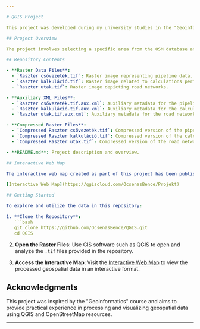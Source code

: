 ```yaml
---

# QGIS Project

This project was developed during my university studies in the "Geoinformatics" course. The objective was to process and analyze geospatial data from the OpenStreetMap (OSM) database, culminating in the creation of an interactive web map.

## Project Overview

The project involves selecting a specific area from the OSM database and processing it to meet various requirements. The final output is an interactive web map that has been published for public access.

## Repository Contents

- **Raster Data Files**:
  - `Raszter csővezeték.tif`: Raster image representing pipeline data.
  - `Raszter kalkuláció.tif`: Raster image related to calculations performed during the project.
  - `Raszter utak.tif`: Raster image depicting road networks.

- **Auxiliary XML Files**:
  - `Raszter csővezeték.tif.aux.xml`: Auxiliary metadata for the pipeline raster image.
  - `Raszter kalkuláció.tif.aux.xml`: Auxiliary metadata for the calculation raster image.
  - `Raszter utak.tif.aux.xml`: Auxiliary metadata for the road networks raster image.

- **Compressed Raster Files**:
  - `Compressed Raszter csővezeték.tif`: Compressed version of the pipeline raster image.
  - `Compressed Raszter kalkuláció.tif`: Compressed version of the calculation raster image.
  - `Compressed Raszter utak.tif`: Compressed version of the road networks raster image.

- **README.md**: Project description and overview.

## Interactive Web Map

The interactive web map created as part of this project has been published and is accessible at the following link:

[Interactive Web Map](https://qgiscloud.com/OcsenasBence/Projekt)

## Getting Started

To explore and utilize the data in this repository:

1. **Clone the Repository**:
   ```bash
   git clone https://github.com/OcsenasBence/QGIS.git
   cd QGIS
   ```

2. **Open the Raster Files**:
   Use GIS software such as QGIS to open and analyze the `.tif` files provided in the repository.

3. **Access the Interactive Map**:
   Visit the [Interactive Web Map](https://qgiscloud.com/OcsenasBence/Projekt) to view the processed geospatial data in an interactive format.

## Acknowledgments

This project was inspired by the "Geoinformatics" course and aims to provide practical experience in processing and visualizing geospatial data using QGIS and OpenStreetMap resources.

---
```

